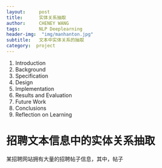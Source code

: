 ```yaml
---
layout:     post
title:      实体关系抽取
author:     CHENEY WANG
tags: 		NLP Deeplearning
header-img:  "img/manhanton.jpg"
subtitle:  	文本中实体关系的抽取
category:  project
---
```

<!-- Start Writing Below in Markdown -->

1. Introduction
2. Background
3. Specification
4. Design
5. Implementation
6. Results and Evaluation
7. Future Work
8. Conclusions
9. Reflection on Learning

# 招聘文本信息中的实体关系抽取
某招聘网站拥有大量的招聘帖子信息，其中，帖子

